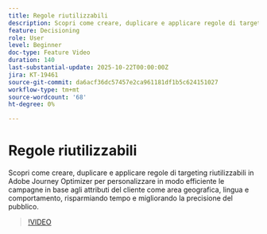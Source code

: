 ```yaml
---
title: Regole riutilizzabili
description: Scopri come creare, duplicare e applicare regole di targeting riutilizzabili in Adobe Journey Optimizer per personalizzare in modo efficiente le campagne in base agli attributi del cliente come area geografica, lingua e comportamento, risparmiando tempo e migliorando la precisione del pubblico.
feature: Decisioning
role: User
level: Beginner
doc-type: Feature Video
duration: 140
last-substantial-update: 2025-10-22T00:00:00Z
jira: KT-19461
source-git-commit: da6acf36dc57457e2ca961181df1b5c624151027
workflow-type: tm+mt
source-wordcount: '68'
ht-degree: 0%

---
```



# Regole riutilizzabili

Scopri come creare, duplicare e applicare regole di targeting riutilizzabili in Adobe Journey Optimizer per personalizzare in modo efficiente le campagne in base agli attributi del cliente come area geografica, lingua e comportamento, risparmiando tempo e migliorando la precisione del pubblico.

>[!VIDEO](https://video.tv.adobe.com/v/3476127/?learn=on&enablevpops)
